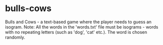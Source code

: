 # bulls-cows
Bulls and Cows - a text-based game where the player needs to guess an isogram.
Note: All the words in the 'words.txt' file must be isograms - words with no repeating letters (such as 'dog', 'cat' etc.).
The word is chosen randomly.
